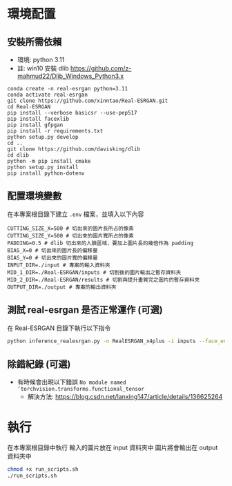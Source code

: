 # 環境配置
## 安裝所需依賴
* 環境: python 3.11
* 註: win10 安裝 dlib   https://github.com/z-mahmud22/Dlib_Windows_Python3.x

```
conda create -n real-esrgan python=3.11
conda activate real-esrgan
git clone https://github.com/xinntao/Real-ESRGAN.git
cd Real-ESRGAN
pip install --verbose basicsr --use-pep517
pip install facexlib
pip install gfpgan
pip install -r requirements.txt
python setup.py develop
cd ..
git clone https://github.com/davisking/dlib
cd dlib
python -m pip install cmake
python setup.py install
pip install python-dotenv
```

## 配置環境變數
在本專案根目錄下建立 `.env` 檔案，並填入以下內容
```
CUTTING_SIZE_X=500 # 切出來的圖片長所占的像素
CUTTING_SIZE_Y=500 # 切出來的圖片寬所占的像素
PADDING=0.5 # dlib 切出來的人臉區域，要加上圖片長的幾倍作為 padding
BIAS_X=0 # 切出來的圖片長的偏移量
BIAS_Y=0 # 切出來的圖片寬的偏移量
INPUT_DIR=./input # 專案的輸入資料夾
MID_1_DIR=./Real-ESRGAN/inputs # 切割後的圖片輸出之暫存資料夾
MID_2_DIR=./Real-ESRGAN/results # 切割與提升畫質完之圖片的暫存資料夾
OUTPUT_DIR=./output # 專案的輸出資料夾
```

## 測試 real-esrgan 是否正常運作 (可選)
在 Real-ESRGAN 目錄下執行以下指令
```bash
python inference_realesrgan.py -n RealESRGAN_x4plus -i inputs --face_enhance
```

## 除錯紀錄 (可選)
* 有時候會出現以下錯誤 `No module named ‘torchvision.transforms.functional_tensor`
    * 解決方法: https://blog.csdn.net/lanxing147/article/details/136625264

# 執行
在本專案根目錄中執行
輸入的圖片放在 input 資料夾中
圖片將會輸出在 output 資料夾中
```bash
chmod +x run_scripts.sh
./run_scripts.sh
```